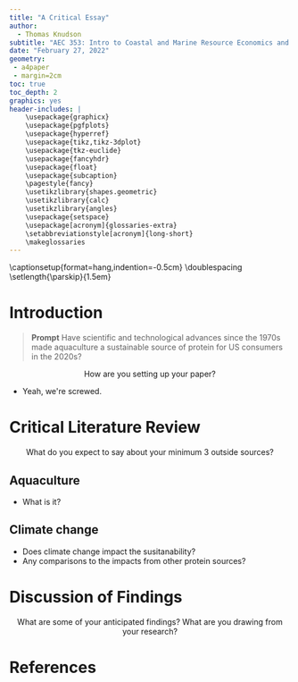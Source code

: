 ```yaml
---
title: "A Critical Essay"
author:
  - Thomas Knudson
subtitle: "AEC 353: Intro to Coastal and Marine Resource Economics and Pollicy"
date: "February 27, 2022"
geometry:
 - a4paper
 - margin=2cm
toc: true
toc_depth: 2
graphics: yes
header-includes: |
    \usepackage{graphicx}
    \usepackage{pgfplots}
    \usepackage{hyperref}
    \usepackage{tikz,tikz-3dplot} 
    \usepackage{tkz-euclide}
    \usepackage{fancyhdr}
    \usepackage{float}
    \usepackage{subcaption}
    \pagestyle{fancy}
    \usetikzlibrary{shapes.geometric}
    \usetikzlibrary{calc}
    \usetikzlibrary{angles}
    \usepackage{setspace}
    \usepackage[acronym]{glossaries-extra}
    \setabbreviationstyle[acronym]{long-short}
    \makeglossaries
---
```


\captionsetup{format=hang,indention=-0.5cm}
\doublespacing
\setlength{\parskip}{1.5em}

# Introduction

> **Prompt** Have scientific and technological advances since the 1970s made aquaculture a sustainable source of protein for US consumers in the 2020s?

$$\text{How are you setting up your paper?}$$

- Yeah, we're screwed.

# Critical Literature Review

$$\text{What do you expect to say about your minimum 3 outside sources?}$$

## Aquaculture

- What is it?

## Climate change

- Does climate change impact the susitanability?
- Any comparisons to the impacts from other protein sources?

# Discussion of Findings

$$\text{What are some of your anticipated findings? What are you drawing from your research?}$$

# References
